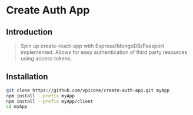# Create Auth App

## Introduction

> Spin up create-react-app with Express/MongoDB/Passport implemented. Allows for easy authentication of third party resources using access tokens.

## Installation

```sh
git clone https://github.com/vpicone/create-auth-app.git myApp
npm install --prefix myApp
npm install --prefix myApp/client
cd myApp
```
